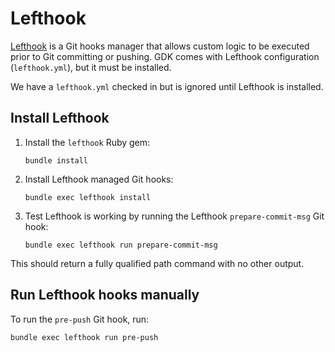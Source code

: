 # Lefthook

[Lefthook](https://github.com/Arkweid/lefthook) is a Git hooks manager that allows
custom logic to be executed prior to Git committing or pushing. GDK comes with
Lefthook configuration (`lefthook.yml`), but it must be installed.

We have a `lefthook.yml` checked in but is ignored until Lefthook is installed.

## Install Lefthook

1. Install the `lefthook` Ruby gem:

   ```shell
   bundle install
   ```

1. Install Lefthook managed Git hooks:

   ```shell
   bundle exec lefthook install
   ```

1. Test Lefthook is working by running the Lefthook `prepare-commit-msg` Git hook:

   ```shell
   bundle exec lefthook run prepare-commit-msg
   ```

This should return a fully qualified path command with no other output.

## Run Lefthook hooks manually

To run the `pre-push` Git hook, run:

   ```shell
   bundle exec lefthook run pre-push
   ```
